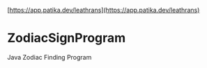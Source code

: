 [https://app.patika.dev/leathrans](https://app.patika.dev/leathrans)

# ZodiacSignProgram
Java Zodiac Finding Program
